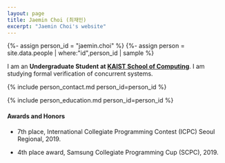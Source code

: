```yaml
---
layout: page
title: Jaemin Choi (최재민)
excerpt: "Jaemin Choi's website"
---
```


{%- assign person_id = "jaemin.choi" %}
{%- assign person = site.data.people | where:"id",person_id | sample %}

I am an **Undergraduate Student at [KAIST School of Computing](https://cs.kaist.ac.kr/)**. I am studying formal verification of concurrent systems.

{% include person_contact.md person_id=person_id %}


{% include person_education.md person_id=person_id %}


#### Awards and Honors

- 7th place, International Collegiate Programming Contest (ICPC) Seoul Regional, 2019.

- 4th place award, Samsung Collegiate Programming Cup (SCPC), 2019.